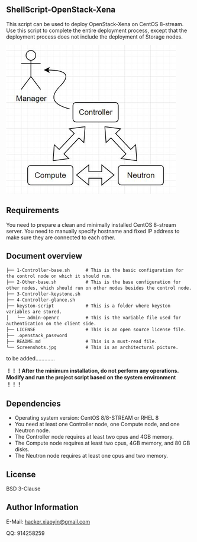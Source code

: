 ## ShellScript-OpenStack-Xena

This script can be used to deploy OpenStack-Xena on CentOS 8-stream. Use this script to complete the entire deployment process, except that the deployment process does not include the deployment of Storage nodes.

![](https://github.com/bcYwpK3/ShellScript-OpenStack-xena/blob/main/Screenshots.jpg)

## Requirements

You need to prepare a clean and minimally installed CentOS 8-stream server.  You need to manually specify hostname and fixed IP address to make sure they are connected to each other.

## Document overview
~~~
├── 1-Controller-base.sh      # This is the basic configuration for the control node on which it should run.
├── 2-Other-base.sh           # This is the base configuration for other nodes, which should run on other nodes besides the control node.
├── 3-Controller-keystone.sh
├── 4-Controller-glance.sh
├── keyston-script            # This is a folder where keyston variables are stored.
│   └── admin-openrc          # This is the variable file used for authentication on the client side.
├── LICENSE                   # This is an open source license file.
├── .openstack_password
├── README.md                 # This is a must-read file.
└── Screenshots.jpg           # This is an architectural picture.
~~~
to be added.............

**！！！After the minimum installation, do not perform any operations. Modify and run the project script based on the system environment  ！！！**

## Dependencies

- Operating system version: CentOS 8/8-STREAM or RHEL 8
- You need at least one Controller node, one Compute node, and one Neutron node.
- The Controller node requires at least two cpus and 4GB memory.
- The Compute node requires at least two cpus, 4GB memory, and 80 GB disks.
- The Neutron node requires at least one cpus and two memory.

## License

BSD 3-Clause

## Author Information

E-Mail: hacker.xiaoyin@gmail.com

QQ: 914258259

